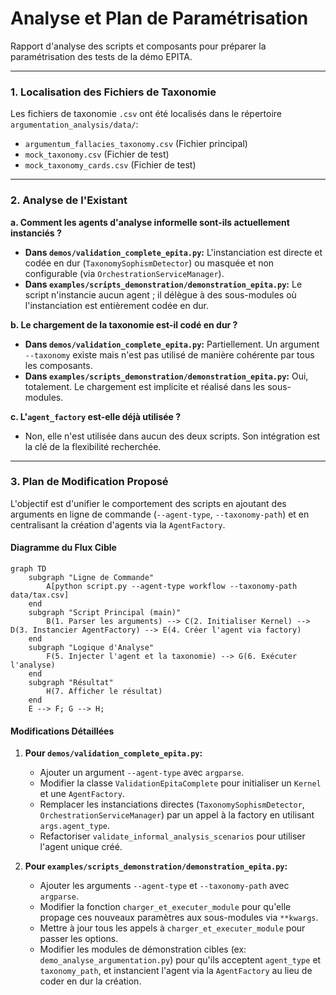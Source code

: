 # Analyse et Plan de Paramétrisation

Rapport d'analyse des scripts et composants pour préparer la paramétrisation des tests de la démo EPITA.

---

### **1. Localisation des Fichiers de Taxonomie**

Les fichiers de taxonomie `.csv` ont été localisés dans le répertoire `argumentation_analysis/data/`:
*   `argumentum_fallacies_taxonomy.csv` (Fichier principal)
*   `mock_taxonomy.csv` (Fichier de test)
*   `mock_taxonomy_cards.csv` (Fichier de test)

---

### **2. Analyse de l'Existant**

**a. Comment les agents d'analyse informelle sont-ils actuellement instanciés ?**

*   **Dans `demos/validation_complete_epita.py`:** L'instanciation est directe et codée en dur (`TaxonomySophismDetector`) ou masquée et non configurable (via `OrchestrationServiceManager`).
*   **Dans `examples/scripts_demonstration/demonstration_epita.py`:** Le script n'instancie aucun agent ; il délègue à des sous-modules où l'instanciation est entièrement codée en dur.

**b. Le chargement de la taxonomie est-il codé en dur ?**

*   **Dans `demos/validation_complete_epita.py`:** Partiellement. Un argument `--taxonomy` existe mais n'est pas utilisé de manière cohérente par tous les composants.
*   **Dans `examples/scripts_demonstration/demonstration_epita.py`:** Oui, totalement. Le chargement est implicite et réalisé dans les sous-modules.

**c. L'`agent_factory` est-elle déjà utilisée ?**

*   Non, elle n'est utilisée dans aucun des deux scripts. Son intégration est la clé de la flexibilité recherchée.

---

### **3. Plan de Modification Proposé**

L'objectif est d'unifier le comportement des scripts en ajoutant des arguments en ligne de commande (`--agent-type`, `--taxonomy-path`) et en centralisant la création d'agents via la `AgentFactory`.

#### **Diagramme du Flux Cible**

```mermaid
graph TD
    subgraph "Ligne de Commande"
        A[python script.py --agent-type workflow --taxonomy-path data/tax.csv]
    end
    subgraph "Script Principal (main)"
        B(1. Parser les arguments) --> C(2. Initialiser Kernel) --> D(3. Instancier AgentFactory) --> E(4. Créer l'agent via factory)
    end
    subgraph "Logique d'Analyse"
        F(5. Injecter l'agent et la taxonomie) --> G(6. Exécuter l'analyse)
    end
    subgraph "Résultat"
        H(7. Afficher le résultat)
    end
    E --> F; G --> H;
```

#### **Modifications Détaillées**

1.  **Pour `demos/validation_complete_epita.py`:**
    *   Ajouter un argument `--agent-type` avec `argparse`.
    *   Modifier la classe `ValidationEpitaComplete` pour initialiser un `Kernel` et une `AgentFactory`.
    *   Remplacer les instanciations directes (`TaxonomySophismDetector`, `OrchestrationServiceManager`) par un appel à la factory en utilisant `args.agent_type`.
    *   Refactoriser `validate_informal_analysis_scenarios` pour utiliser l'agent unique créé.

2.  **Pour `examples/scripts_demonstration/demonstration_epita.py`:**
    *   Ajouter les arguments `--agent-type` et `--taxonomy-path` avec `argparse`.
    *   Modifier la fonction `charger_et_executer_module` pour qu'elle propage ces nouveaux paramètres aux sous-modules via `**kwargs`.
    *   Mettre à jour tous les appels à `charger_et_executer_module` pour passer les options.
    *   Modifier les modules de démonstration cibles (ex: `demo_analyse_argumentation.py`) pour qu'ils acceptent `agent_type` et `taxonomy_path`, et instancient l'agent via la `AgentFactory` au lieu de coder en dur la création.
